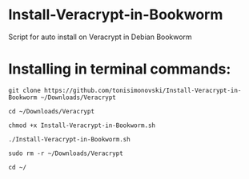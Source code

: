 # Install-Veracrypt-in-Bookworm
Script for auto install on Veracrypt in Debian Bookworm 

# Installing in terminal commands:

    git clone https://github.com/tonisimonovski/Install-Veracrypt-in-Bookworm ~/Downloads/Veracrypt
    
    cd ~/Downloads/Veracrypt

    chmod +x Install-Veracrypt-in-Bookworm.sh

    ./Install-Veracrypt-in-Bookworm.sh

    sudo rm -r ~/Downloads/Veracrypt

    cd ~/
